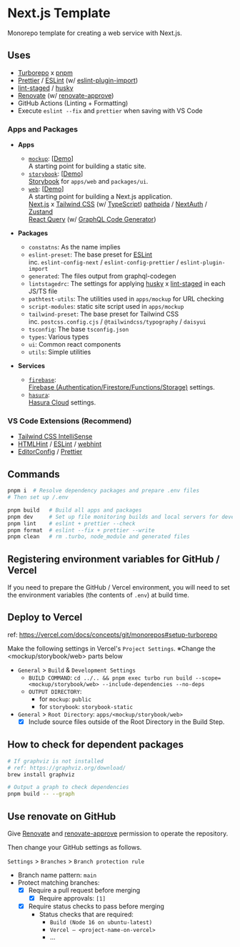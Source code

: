 # Next.js Template

Monorepo template for creating a web service with Next.js.

## Uses

- [Turborepo](https://turborepo.org/) x [pnpm](https://pnpm.io/)
- [Prettier](https://prettier.io/) / [ESLint](https://eslint.org/) (w/ [eslint-plugin-import](https://github.com/import-js/eslint-plugin-import))
- [lint-staged](https://github.com/okonet/lint-staged) / [husky](https://github.com/typicode/husky)
- [Renovate](https://www.whitesourcesoftware.com/free-developer-tools/renovate/) (w/ [renovate-approve](https://github.com/apps/renovate-approve))
- GitHub Actions (Linting + Formatting)
- Execute `eslint --fix` and `prettier` when saving with VS Code

### Apps and Packages

- **Apps**

  - [`mockup`](./apps/mockup/README.md): [[Demo](https://nextjs-template-mockup.usagizmo.com/)]  
    A starting point for building a static site.
  - [`storybook`](./apps/storybook/README.md): [[Demo](https://nextjs-template-storybook.usagizmo.com/)]  
    [Storybook](https://storybook.js.org/) for `apps/web` and `packages/ui`.
  - [`web`](./apps/web/README.md): [[Demo](https://nextjs-template.usagizmo.com/)]  
    A starting point for building a Next.js application.  
    [Next.js](https://nextjs.org/) x [Tailwind CSS](https://tailwindcss.com/) (w/ [TypeScript](https://www.typescriptlang.org/))
    [pathpida](https://github.com/aspida/pathpida) / [NextAuth](https://next-auth.js.org/) / [Zustand](https://github.com/pmndrs/zustand)  
    [React Query](https://react-query.tanstack.com/) (w/ [GraphQL Code Generator](https://www.graphql-code-generator.com/))

- **Packages**
  - `constatns`: As the name implies
  - `eslint-preset`: The base preset for [ESLint](https://eslint.org/)  
    inc. `eslint-config-next` / `eslint-config-prettier` / `eslint-plugin-import`
  - `generated`: The files output from graphql-codegen
  - `lintstagedrc`: The settings for applying [husky](https://github.com/typicode/husky) x [lint-staged](https://github.com/okonet/lint-staged) in each JS/TS file
  - `pathtest-utils`: The utilities used in `apps/mockup` for URL checking
  - `script-modules`: static site script used in `apps/mockup`
  - `tailwind-preset`: The base preset for Tailwind CSS  
    inc. `postcss.config.cjs` / `@tailwindcss/typography` / `daisyui`
  - `tsconfig`: The base `tsconfig.json`
  - `types`: Various types
  - `ui`: Common react components
  - `utils`: Simple utilities
- **Services**
  - [`firebase`](./services/firebase/README.md):  
    [Firebase (Authentication/Firestore/Functions/Storage)](https://firebase.google.com/) settings.
  - [`hasura`](./services/hasura/README.md):  
    [Hasura Cloud](https://hasura.io/) settings.

### VS Code Extensions (Recommend)

- [Tailwind CSS IntelliSense](https://marketplace.visualstudio.com/items?itemName=bradlc.vscode-tailwindcss)
- [HTMLHint](https://marketplace.visualstudio.com/items?itemName=mkaufman.HTMLHint) / [ESLint](https://marketplace.visualstudio.com/items?itemName=dbaeumer.vscode-eslint) / [webhint](https://marketplace.visualstudio.com/items?itemName=webhint.vscode-webhint)
- [EditorConfig](https://marketplace.visualstudio.com/items?itemName=EditorConfig.EditorConfig) / [Prettier](https://marketplace.visualstudio.com/items?itemName=esbenp.prettier-vscode)

## Commands

```bash
pnpm i  # Resolve dependency packages and prepare .env files
# Then set up /.env

pnpm build   # Build all apps and packages
pnpm dev     # Set up file monitoring builds and local servers for development
pnpm lint    # eslint + prettier --check
pnpm format  # eslint --fix + prettier --write
pnpm clean   # rm .turbo, node_module and generated files
```

## Registering environment variables for GitHub / Vercel

If you need to prepare the GitHub / Vercel environment, you will need to set the environment variables (the contents of `.env`) at build time.

## Deploy to Vercel

ref: https://vercel.com/docs/concepts/git/monorepos#setup-turborepo

Make the following settings in Vercel's `Project Settings`.
※Change the <mockup/storybook/web> parts below

- `General` > `Build` & `Development Settings`
  - `BUILD COMMAND`: `cd ../.. && pnpm exec turbo run build --scope=<mockup/storybook/web> --include-dependencies --no-deps`
  - `OUTPUT DIRECTORY`:
    - for `mockup`: `public`
    - for `storybook`: `storybook-static`
- `General` > `Root Directory`: `apps/<mockup/storybook/web>`
  - [x] Include source files outside of the Root Directory in the Build Step.

## How to check for dependent packages

```bash
# If graphviz is not installed
# ref: https://graphviz.org/download/
brew install graphviz

# Output a graph to check dependencies
pnpm build -- --graph
```

## Use renovate on GitHub

Give [Renovate](https://www.whitesourcesoftware.com/free-developer-tools/renovate/) and [renovate-approve](https://github.com/apps/renovate-approve) permission to operate the repository.

Then change your GitHub settings as follows.

`Settings` > `Branches` > `Branch protection rule`

- Branch name pattern: `main`
- Protect matching branches:
  - [x] Require a pull request before merging
    - [x] Require approvals: `[1]`
  - [x] Require status checks to pass before merging
    - Status checks that are required:
      - `Build (Node 16 on ubuntu-latest)`
      - `Vercel – <project-name-on-vercel>`
      - ...
